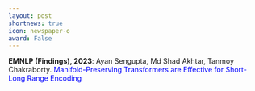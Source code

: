 ```yaml
---
layout: post
shortnews: true
icon: newspaper-o
award: False
---
```



<b>EMNLP (Findings), 2023</b>: Ayan Sengupta, Md Shad Akhtar, Tanmoy Chakraborty. <font color="blue">Manifold-Preserving Transformers are Effective for Short-Long Range Encoding</font> 
